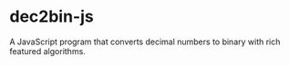 # dec2bin-js
A JavaScript program that converts decimal numbers to binary with rich featured algorithms.
